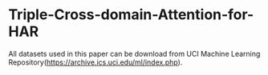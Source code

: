 # Triple-Cross-domain-Attention-for-HAR

All datasets used in this paper can be download from UCI Machine Learning Repository(https://archive.ics.uci.edu/ml/index.php).

